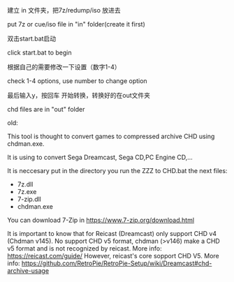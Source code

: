 建立 in 文件夹，把7z/redump/iso 放进去

put 7z or cue/iso file in "in" folder(create it first)

双击start.bat启动

click start.bat to begin

根据自己的需要修改一下设置（数字1-4）

check 1-4 options, use number to change option

最后输入y，按回车 开始转换，转换好的在out文件夹

chd files are in "out" folder

old:

This tool is thought to convert games to compressed archive CHD using chdman.exe.

It is using to convert Sega Dreamcast, Sega CD,PC Engine CD,...

It is neccesary put in the directory you run the ZZZ to CHD.bat the next files:
+ 7z.dll
+ 7z.exe
+ 7-zip.dll
+ chdman.exe

You can download 7-Zip in https://www.7-zip.org/download.html

It is important to know that for Reicast (Dreamcast) only support CHD v4 (Chdman v145). No support CHD v5 format, chdman (>v146) make a CHD v5 format and is not recognized by reicast. More info: https://reicast.com/guide/
However, reicast's core sopport CHD V5. More info: https://github.com/RetroPie/RetroPie-Setup/wiki/Dreamcast#chd-archive-usage



